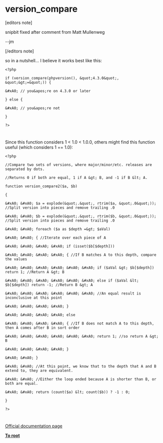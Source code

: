 # version_compare





[editors note]

snipbit fixed after comment from Matt Mullenweg



--jm

[/editors note]



so in a nutshell... I believe it works best like this:





```
<?php

if (version_compare(phpversion(), &quot;4.3.0&quot;, &quot;&gt;=&quot;)) {

&#xA0; // you&apos;re on 4.3.0 or later

} else {

&#xA0; // you&apos;re not

}

?>
```



  

#



Since this function considers 1 &lt; 1.0 &lt; 1.0.0, others might find this function useful (which considers 1 == 1.0):





```
<?php

//Compare two sets of versions, where major/minor/etc. releases are separated by dots.

//Returns 0 if both are equal, 1 if A &gt; B, and -1 if B &lt; A.

function version_compare2($a, $b)

{

&#xA0; &#xA0; $a = explode(&quot;.&quot;, rtrim($a, &quot;.0&quot;)); //Split version into pieces and remove trailing .0

&#xA0; &#xA0; $b = explode(&quot;.&quot;, rtrim($b, &quot;.0&quot;)); //Split version into pieces and remove trailing .0

&#xA0; &#xA0; foreach ($a as $depth =&gt; $aVal)

&#xA0; &#xA0; { //Iterate over each piece of A

&#xA0; &#xA0; &#xA0; &#xA0; if (isset($b[$depth]))

&#xA0; &#xA0; &#xA0; &#xA0; { //If B matches A to this depth, compare the values

&#xA0; &#xA0; &#xA0; &#xA0; &#xA0; &#xA0; if ($aVal &gt; $b[$depth]) return 1; //Return A &gt; B

&#xA0; &#xA0; &#xA0; &#xA0; &#xA0; &#xA0; else if ($aVal &lt; $b[$depth]) return -1; //Return B &gt; A

&#xA0; &#xA0; &#xA0; &#xA0; &#xA0; &#xA0; //An equal result is inconclusive at this point

&#xA0; &#xA0; &#xA0; &#xA0; }

&#xA0; &#xA0; &#xA0; &#xA0; else

&#xA0; &#xA0; &#xA0; &#xA0; { //If B does not match A to this depth, then A comes after B in sort order

&#xA0; &#xA0; &#xA0; &#xA0; &#xA0; &#xA0; return 1; //so return A &gt; B

&#xA0; &#xA0; &#xA0; &#xA0; }

&#xA0; &#xA0; }

&#xA0; &#xA0; //At this point, we know that to the depth that A and B extend to, they are equivalent.

&#xA0; &#xA0; //Either the loop ended because A is shorter than B, or both are equal.

&#xA0; &#xA0; return (count($a) &lt; count($b)) ? -1 : 0;

}

?>
```



  

#

[Official documentation page](https://www.php.net/manual/en/function.version-compare.php)

**[To root](/README.md)**